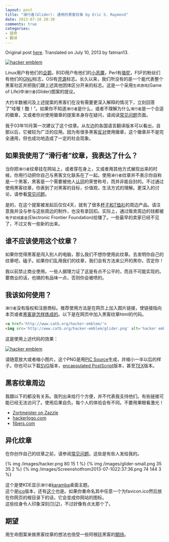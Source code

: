 ```yaml
---
layout: post
title: "滑行者(Glider): 通用的黑客纹章 by Eric S. Raymond"
date: 2013-07-10 20:30
comments: true
categories: 
- 猎奇
- 翻译
---
```

Original post [here](http://www.catb.org/hacker-emblem/). Translated on July 10, 2013 by fatman13.

<a href='http://www.catb.org/hacker-emblem/'>
<img src='http://www.catb.org/hacker-emblem/glider.png' alt='hacker emblem' /></a>

Linux用户有他们的[企鹅](http://www.isc.tamu.edu/~lewing/linux/)，BSD用户有他们的[小恶魔](http://www.mckusick.com/beastie/)，Perl有[骆驼](http://www.perl.org/camel.html)，FSF的粉丝们有他们的[GNU](http://www.fsf.org/graphics/gnu-head-sm.jpg)标志，OSI有[开源](http://opensource.org/trademarks/opensource/web/opensource-110x95.png)标志。长久以来，我们所没有的是一个能代表整个黑客社区并把我们跟上述其他团体区分开来的标志。这是一个采用`生命游戏`(Game of Life)中`滑行者`(Glider)图案的提议。

<!--more-->

大约半数被问及上述提案的黑客们在没有需要更深入解释的情况下，立刻回答了“哇喔！酷！”。如果你不知道`滑行者`是什么，或者不理解为什么`滑行者`是一个合适的徽章，又或者你对使用徽章的提案本身存在疑问，请阅读[常见问题](http://www.catb.org/hacker-emblem/faqs.html)页面。

我于03年10月第一次建议了这个纹章。从左边的各国语言翻译版本可以看出，自那以后，它被较为广泛的应用。因为有很多黑客[反对](http://www.catb.org/hacker-emblem/faqs.html#why)使用徽章，这个徽章并不是完全通用，但也成功地造成了一定的社会现象。

## 如果我使用了“滑行者”纹章，我表达了什么？

当你把`滑行者`纹章挂在网站上，或者穿在身上，又或者用其他方式展现出来的时候，你用行动把你自己与黑客文化联系在了一起。使用`滑行者`纹章并不表示你自称是一个黑客，黑客是一个需要被他人[认同](http://www.catb.org/~esr/jargon/html/H/hacker.html)的荣誉称号，而并非能自封的。不过通过使用黑客纹章，你表到了对黑客的目标，价值观，生活方式的理解。更深入的讨论，请参看[常见问题](http://www.catb.org/hacker-emblem/faqs.html)。

是的，在这个提案被发起后仅仅4天，就有了很多[杯子和T恤衫](http://www.cafepress.com/esr_glider)的周边产品。请注意我并没与参与这些周边的制作，也没有拿回扣。实际上，通过贩卖周边的钱都被`电子前线基金`(Electronic Frontier Foundation)给赚了。一些最早的卖家已经不见了，不过又有一些新的出来。

## 谁不应该使用这个纹章？

如果你觉得黑客是闯入别人的电脑，那么我们不想你使用此纹章。去发明你自己的纹章吧，磕子。如果你们乱用我们的纹章，我们会有方法来公开的黑你，否定你！

我以前禁止商业使用。一些人据理力证了这是有点不公平的，而且不可能实现的。要商业的话，也搞的有品味一点，否则你会被喷的。

## 我该如何使用？

`滑行者`没有版权和注册商标。推荐使用方法是在网页上加入图片链接，使链接指向本页或者[黑客是怎样炼成的](http://www.catb.org/~esr/faqs/hacker-howto.html)。以下是在网页中加入黑客纹章html的代码。

``` html
<a href='http://www.catb.org/hacker-emblem/'>
<img src='http://www.catb.org/hacker-emblem/glider.png' alt='hacker emblem' /></a>
```

这是使用上述代码的效果：

<a href='http://www.catb.org/hacker-emblem/'>
<img src='http://www.catb.org/hacker-emblem/glider.png' alt='hacker emblem' /></a>

请随意放大或者缩小图片。这个PNG是用[PIC Source](http://www.catb.org/hacker-emblem/glider.pic)生成，并缩小一半以后的样子。你也可以下载[SVG](http://www.catb.org/hacker-emblem/glider.svg)版本，[encapsulated PostScript](http://www.catb.org/hacker-emblem/glider.eps)版本，甚至[TEX](http://www.catb.org/hacker-emblem/glider.eps)版本。

## 黑客纹章周边

我跟以下的都没有关系。我列出来给行个方便，并不代表我支持他们。有些链接可能已经无法访问了。使用后果自负。每个人的体验会有不同。不要用果眼看激光！

+ [Zortmeister on Zazzle](http://www.zazzle.com/zortmeister/gifts?cg=196561022699735213)
+ [hackerlogo.com](http://hackerlogo.com/)
+ [fibers.com](http://www.fibers.com/shop/design/hacker.D51606)

## 异化纹章

在你创作自己的纹章之前，请参阅[常见问题](http://www.catb.org/hacker-emblem/faqs.html)。这些是有些人发给我的。

{% img /images/hacker.png 80 15 1 %}
{% img /images/glider-small.png 35 35 2 %}
{% img /images/Screenshotfrom2013-07-1022:37:36.png 74 144 3 %}

这个是使KDE显示`滑行者`[karamba](http://www.catb.org/hacker-emblem/glider-theme.tar.gz)桌面主题。  
这个是[ico](http://www.catb.org/hacker-emblem/glider.ico)版本，还有[这个](http://www.hackcraft.net/favicon.ico)也是。如果你重命名其中任意一个为favicon.ico然后放在你网页的根目录下的话，它会变成你网站的图标。  
这些纹身令人印象深刻[(1)](http://www.catb.org/hacker-emblem/tattoo.jpg)[(2)](http://www.catb.org/hacker-emblem/Alberto_glider.jpg)，不过好像有点太那个了。

## 期望

用生命图案来做黑客纹章的想法也倍受一些阿根廷黑客的[期待](http://swain.webframe.org/tshirts/conway_life_zoom.jpg)。
